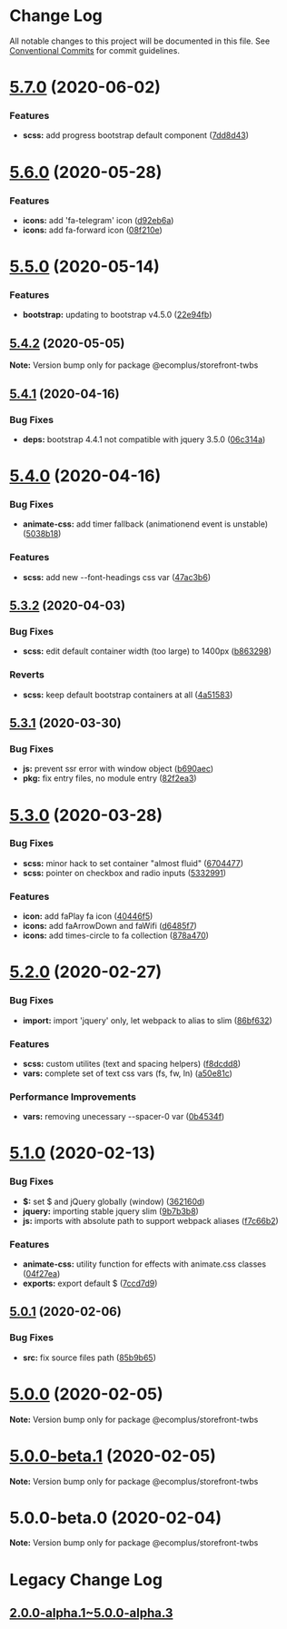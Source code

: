 # Change Log

All notable changes to this project will be documented in this file.
See [Conventional Commits](https://conventionalcommits.org) for commit guidelines.

# [5.7.0](https://github.com/ecomplus/storefront/compare/@ecomplus/storefront-twbs@5.6.0...@ecomplus/storefront-twbs@5.7.0) (2020-06-02)


### Features

* **scss:** add progress bootstrap default component ([7dd8d43](https://github.com/ecomplus/storefront/commit/7dd8d4302013887ae0b3d750104eb50653ef9ba8))





# [5.6.0](https://github.com/ecomplus/storefront/compare/@ecomplus/storefront-twbs@5.5.0...@ecomplus/storefront-twbs@5.6.0) (2020-05-28)


### Features

* **icons:** add 'fa-telegram' icon ([d92eb6a](https://github.com/ecomplus/storefront/commit/d92eb6a74d22bd4ecaed0f233c1e9fb612acd165))
* **icons:** add fa-forward icon ([08f210e](https://github.com/ecomplus/storefront/commit/08f210eb12e6046d92c95d0744e5809ea24f404f))





# [5.5.0](https://github.com/ecomplus/storefront/compare/@ecomplus/storefront-twbs@5.4.2...@ecomplus/storefront-twbs@5.5.0) (2020-05-14)


### Features

* **bootstrap:** updating to bootstrap v4.5.0 ([22e94fb](https://github.com/ecomplus/storefront/commit/22e94fbd335d8e8f1fc9640a92fce55b40fa4610))





## [5.4.2](https://github.com/ecomplus/storefront/compare/@ecomplus/storefront-twbs@5.4.1...@ecomplus/storefront-twbs@5.4.2) (2020-05-05)

**Note:** Version bump only for package @ecomplus/storefront-twbs





## [5.4.1](https://github.com/ecomplus/storefront/compare/@ecomplus/storefront-twbs@5.4.0...@ecomplus/storefront-twbs@5.4.1) (2020-04-16)


### Bug Fixes

* **deps:** bootstrap 4.4.1 not compatible with jquery 3.5.0 ([06c314a](https://github.com/ecomplus/storefront/commit/06c314a2c68d84d80fa68d38bb575b708268f0ab))





# [5.4.0](https://github.com/ecomplus/storefront/compare/@ecomplus/storefront-twbs@5.3.2...@ecomplus/storefront-twbs@5.4.0) (2020-04-16)


### Bug Fixes

* **animate-css:** add timer fallback (animationend event is unstable) ([5038b18](https://github.com/ecomplus/storefront/commit/5038b18fae7091d224a2350c923ded5f8a6b786f))


### Features

* **scss:** add new --font-headings css var ([47ac3b6](https://github.com/ecomplus/storefront/commit/47ac3b66e31fe0f4817462a68a3759df66a10561))





## [5.3.2](https://github.com/ecomplus/storefront/compare/@ecomplus/storefront-twbs@5.3.1...@ecomplus/storefront-twbs@5.3.2) (2020-04-03)


### Bug Fixes

* **scss:** edit default container width (too large) to 1400px ([b863298](https://github.com/ecomplus/storefront/commit/b863298f324de0825165fa349e87fb4c21392eaa))


### Reverts

* **scss:** keep default bootstrap containers at all ([4a51583](https://github.com/ecomplus/storefront/commit/4a51583e8ea4424d46c84dde96fca0dc07b15a23))





## [5.3.1](https://github.com/ecomplus/storefront/compare/@ecomplus/storefront-twbs@5.3.0...@ecomplus/storefront-twbs@5.3.1) (2020-03-30)


### Bug Fixes

* **js:** prevent ssr error with window object ([b690aec](https://github.com/ecomplus/storefront/commit/b690aec4d91ddcc03c314190248fec3b4c3d1a7a))
* **pkg:** fix entry files, no module entry ([82f2ea3](https://github.com/ecomplus/storefront/commit/82f2ea38ad5c9c8eaf2a7b6ae0228898422093ec))





# [5.3.0](https://github.com/ecomplus/storefront/compare/@ecomplus/storefront-twbs@5.2.0...@ecomplus/storefront-twbs@5.3.0) (2020-03-28)


### Bug Fixes

* **scss:** minor hack to set container "almost fluid" ([6704477](https://github.com/ecomplus/storefront/commit/67044777fd3e6fa8982ec9aaa67246d49addcdd4))
* **scss:** pointer on checkbox and radio inputs ([5332991](https://github.com/ecomplus/storefront/commit/533299109af54ec1e5df90c52280dd3da216044a))


### Features

* **icon:** add faPlay fa icon ([40446f5](https://github.com/ecomplus/storefront/commit/40446f529866ae3dc2fbf892413c10b408eab366))
* **icons:** add faArrowDown and faWifi ([d6485f7](https://github.com/ecomplus/storefront/commit/d6485f75f70497670f17f8d92f95ec8f08b47161))
* **icons:** add times-circle to fa collection ([878a470](https://github.com/ecomplus/storefront/commit/878a470150eee76b32aa610c35fe9cb10d4c40a2))





# [5.2.0](https://github.com/ecomplus/storefront/compare/@ecomplus/storefront-twbs@5.1.0...@ecomplus/storefront-twbs@5.2.0) (2020-02-27)


### Bug Fixes

* **import:** import 'jquery' only, let webpack to alias to slim ([86bf632](https://github.com/ecomplus/storefront/commit/86bf63237bfd8e535de9a1a9f559e8bf6923b88e))


### Features

* **scss:** custom utilites (text and spacing helpers) ([f8dcdd8](https://github.com/ecomplus/storefront/commit/f8dcdd8e4efb23e15efbcca843358efbafc95907))
* **vars:** complete set of text css vars (fs, fw, ln) ([a50e81c](https://github.com/ecomplus/storefront/commit/a50e81c0179a3d463ba380364264c99faf6f0b52))


### Performance Improvements

* **vars:** removing unecessary --spacer-0 var ([0b4534f](https://github.com/ecomplus/storefront/commit/0b4534ff719b540afcab2179987133e87a4e1928))





# [5.1.0](https://github.com/ecomplus/storefront/compare/@ecomplus/storefront-twbs@5.0.1...@ecomplus/storefront-twbs@5.1.0) (2020-02-13)


### Bug Fixes

* **$:** set $ and jQuery globally (window) ([362160d](https://github.com/ecomplus/storefront/commit/362160dd4229bf51d860c6b48ba258c3a1b88a17))
* **jquery:** importing stable jquery slim ([9b7b3b8](https://github.com/ecomplus/storefront/commit/9b7b3b87a057d6d1a9127c9260e5ab09be40b846))
* **js:** imports with absolute path to support webpack aliases ([f7c66b2](https://github.com/ecomplus/storefront/commit/f7c66b2a2db0a265aa568b8a5ab1a94b612654e4))


### Features

* **animate-css:** utility function for effects with animate.css classes ([04f27ea](https://github.com/ecomplus/storefront/commit/04f27eab1f64f3c8f0b368e7825369b9a876b067))
* **exports:** export default $ ([7ccd7d9](https://github.com/ecomplus/storefront/commit/7ccd7d9530cdc02181015af9719af1de3978d20e))





## [5.0.1](https://github.com/ecomclub/storefront/compare/@ecomplus/storefront-twbs@5.0.0...@ecomplus/storefront-twbs@5.0.1) (2020-02-06)


### Bug Fixes

* **src:** fix source files path ([85b9b65](https://github.com/ecomclub/storefront/commit/85b9b6594d69a726c373fa72f7561ea04202f361))





# [5.0.0](https://github.com/ecomclub/storefront/compare/@ecomplus/storefront-twbs@5.0.0-beta.1...@ecomplus/storefront-twbs@5.0.0) (2020-02-05)

**Note:** Version bump only for package @ecomplus/storefront-twbs





# [5.0.0-beta.1](https://github.com/ecomclub/storefront/compare/@ecomplus/storefront-twbs@5.0.0-beta.0...@ecomplus/storefront-twbs@5.0.0-beta.1) (2020-02-05)

**Note:** Version bump only for package @ecomplus/storefront-twbs





# 5.0.0-beta.0 (2020-02-04)

**Note:** Version bump only for package @ecomplus/storefront-twbs


# Legacy Change Log

## [2.0.0-alpha.1~5.0.0-alpha.3](/LEGACY_CHANGELOGS/storefront-twbs/2.0.0-alpha.1~v5.0.0-alpha.3.md)
